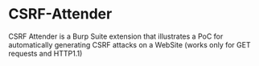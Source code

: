 # CSRF-Attender
CSRF Attender is a Burp Suite extension that illustrates a PoC for automatically generating CSRF attacks on a WebSite (works only for GET requests and HTTP1.1)
